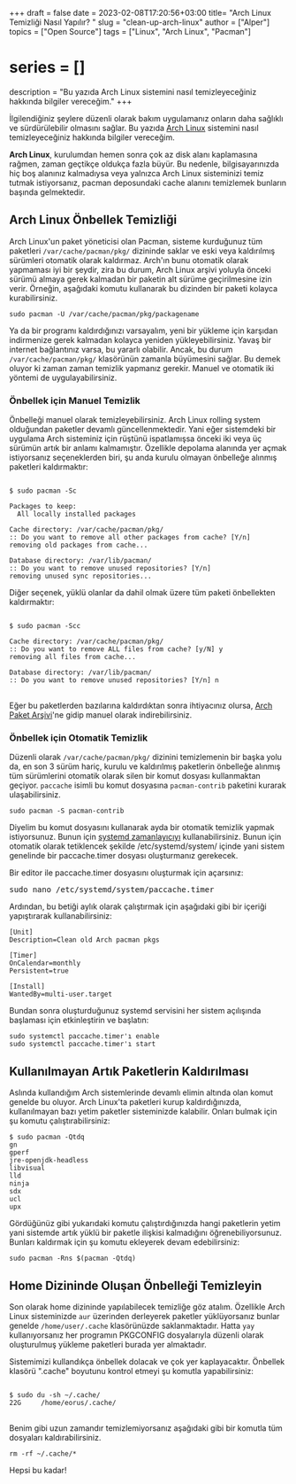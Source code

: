+++
draft = false
date = 2023-02-08T17:20:56+03:00
title= "Arch Linux Temizliği Nasıl Yapılır? "
slug = "clean-up-arch-linux"
author = ["Alper"]
topics = ["Open Source"]
tags = ["Linux", "Arch Linux", "Pacman"]
# series = []
description = "Bu yazıda Arch Linux sistemini nasıl temizleyeceğiniz hakkında bilgiler vereceğim."
+++

İlgilendiğiniz şeylere düzenli olarak bakım uygulamanız onların daha sağlıklı ve sürdürülebilir olmasını sağlar. Bu yazıda [Arch Linux](https://archlinux.org) sistemini nasıl temizleyeceğiniz hakkında bilgiler vereceğim.

**Arch Linux**, kurulumdan hemen sonra çok az disk alanı kaplamasına rağmen, zaman geçtikçe oldukça fazla büyür. Bu nedenle, bilgisayarınızda hiç boş alanınız kalmadıysa veya yalnızca Arch Linux sisteminizi temiz tutmak istiyorsanız, pacman deposundaki cache alanını temizlemek bunların başında gelmektedir.

## Arch Linux Önbellek Temizliği

Arch Linux'un paket yöneticisi olan Pacman, sisteme kurduğunuz tüm paketleri <code>/var/cache/pacman/pkg/</code> dizininde saklar ve eski veya kaldırılmış sürümleri otomatik olarak kaldırmaz. Arch'ın bunu otomatik olarak yapmaması iyi bir şeydir, zira bu durum, Arch Linux arşivi yoluyla önceki sürümü almaya gerek kalmadan bir paketin alt sürüme geçirilmesine izin verir. Örneğin, aşağıdaki komutu kullanarak bu dizinden bir paketi kolayca kurabilirsiniz.

<pre><code>sudo pacman -U /var/cache/pacman/pkg/packagename</code></pre>

Ya da bir programı kaldırdığınızı varsayalım, yeni bir yükleme için karşıdan indirmenize gerek kalmadan kolayca yeniden yükleyebilirsiniz. Yavaş bir internet bağlantınız varsa, bu yararlı olabilir. Ancak, bu durum <code>/var/cache/pacman/pkg/</code> klasörünün zamanla büyümesini sağlar. Bu demek oluyor ki zaman zaman temizlik yapmanız gerekir. Manuel ve otomatik iki yöntemi de uygulayabilirsiniz.

### Önbellek için Manuel Temizlik

Önbelleği manuel olarak temizleyebilirsiniz. Arch Linux rolling system olduğundan paketler devamlı güncellenmektedir. Yani eğer sistemdeki bir uygulama Arch sisteminiz için rüştünü ispatlamışsa önceki iki veya üç sürümün artık bir anlamı kalmamıştır. Özellikle depolama alanında yer açmak istiyorsanız seçeneklerden biri, şu anda kurulu olmayan önbelleğe alınmış paketleri kaldırmaktır:

<pre><code>
$ sudo pacman -Sc

Packages to keep:
  All locally installed packages

Cache directory: /var/cache/pacman/pkg/
:: Do you want to remove all other packages from cache? [Y/n]
removing old packages from cache...

Database directory: /var/lib/pacman/
:: Do you want to remove unused repositories? [Y/n]
removing unused sync repositories...
</code></pre>

Diğer seçenek, yüklü olanlar da dahil olmak üzere tüm paketi önbellekten kaldırmaktır:

<pre><code>
$ sudo pacman -Scc

Cache directory: /var/cache/pacman/pkg/
:: Do you want to remove ALL files from cache? [y/N] y
removing all files from cache...

Database directory: /var/lib/pacman/
:: Do you want to remove unused repositories? [Y/n] n
</code>
</pre>

Eğer bu paketlerden bazılarına kaldırdıktan sonra ihtiyacınız olursa, [Arch Paket Arşivi](https://archive.archlinux.org/)'ne gidip manuel olarak indirebilirsiniz.

### Önbellek için Otomatik Temizlik

Düzenli olarak <code>/var/cache/pacman/pkg/</code> dizinini temizlemenin bir başka yolu da, en son 3 sürüm hariç, kurulu ve kaldırılmış paketlerin önbelleğe alınmış tüm sürümlerini otomatik olarak silen bir komut dosyası kullanmaktan geçiyor. <code>paccache</code> isimli bu komut dosyasına <code>pacman-contrib</code> paketini kurarak ulaşabilirsiniz.

<pre><code>sudo pacman -S pacman-contrib</code></pre>

Diyelim bu komut dosyasını kullanarak ayda bir otomatik temizlik yapmak istiyorsunuz. Bunun için [systemd zamanlayıcıyı](https://wiki.archlinux.org/index.php/Systemd/Timers#Timer_units) kullanabilirsiniz. Bunun için otomatik olarak tetiklencek şekilde /etc/systemd/system/ içinde yani sistem genelinde bir paccache.timer dosyası oluşturmanız gerekecek.

Bir editor ile paccache.timer dosyasını oluşturmak için açarsınız:

<pre>sudo nano /etc/systemd/system/paccache.timer</pre>

Ardından, bu betiği aylık olarak çalıştırmak için aşağıdaki gibi bir içeriği yapıştırarak kullanabilirsiniz:

<pre><code>[Unit]
Description=Clean old Arch pacman pkgs

[Timer]
OnCalendar=monthly
Persistent=true

[Install]
WantedBy=multi-user.target</code></pre>

Bundan sonra oluşturduğunuz systemd servisini her sistem açılışında başlaması için etkinleştirin ve başlatın:

<pre><code>sudo systemctl paccache.timer'ı enable
sudo systemctl paccache.timer'ı start</code></pre>

## Kullanılmayan Artık Paketlerin Kaldırılması

Aslında kullandığım Arch sistemlerinde devamlı elimin altında olan komut genelde bu oluyor. Arch Linux'ta paketleri kurup kaldırdığınızda, kullanılmayan bazı yetim paketler sisteminizde kalabilir. Onları bulmak için şu komutu çalıştırabilirsiniz:

<pre><code>$ sudo pacman -Qtdq
gn
gperf
jre-openjdk-headless
libvisual
lld
ninja
sdx
ucl
upx</code>
</pre>

Gördüğünüz gibi yukarıdaki komutu çalıştırdığınızda hangi paketlerin yetim yani sistemde artık yüklü bir paketle ilişkisi kalmadığını öğrenebiliyorsunuz. Bunları kaldırmak için şu komutu ekleyerek devam edebilirsiniz:

<pre><code>sudo pacman -Rns $(pacman -Qtdq)</code></pre>

## Home Dizininde Oluşan Önbelleği Temizleyin

Son olarak home dizininde yapılabilecek temizliğe göz atalım. Özellikle Arch Linux sisteminizde <code>aur</code> üzerinden derleyerek paketler yüklüyorsanız bunlar genelde <code>/home/user/.cache</code> klasörünüzde saklanmaktadır. Hatta <code>yay</code> kullanıyorsanız her programın PKGCONFIG dosyalarıyla düzenli olarak oluşturulmuş yükleme paketleri burada yer almaktadır.

Sistemimizi kullandıkça önbellek dolacak ve çok yer kaplayacaktır. Önbellek klasörü ".cache" boyutunu kontrol etmeyi şu komutla yapabilirsiniz:

<pre><code>
$ sudo du -sh ~/.cache/
22G     /home/eorus/.cache/
</code>
</pre>

Benim gibi uzun zamandır temizlemiyorsanız aşağıdaki gibi bir komutla tüm dosyaları kaldırabilirsiniz.

<pre><code>rm -rf ~/.cache/*</code></pre>

Hepsi bu kadar!
